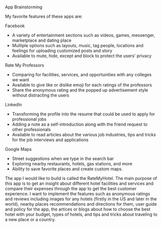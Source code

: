 App Brainstorming

My favorite features of these apps are:

Facebook

- A variety of entertainment sections such as videos, games, messenger, marketplace and dating place
- Multiple options such as layouts, music, tag people, locations and feelings for uploading customized posts and story
- Available to mute, hide, except and block to protect the users' privacy


Rate My Professors

- Comparing for facilities, services, and opportunities with any colleges we want
- Available to give like or dislike emoji for each ratings of the professors
-  Share the anonymous rating and the popped up advertisement style without distracting the users


LinkedIn

- Transforming the profile into the resume that could be used to apply for professional jobs
- Adding a note as a self-introduction along with the friend request to other professionals
- Available to read articles about the various job industries, tips and tricks for the job interviews and applications


Google Maps

- Street suggestions when we type in the search bar
- Exploring nearby restaurants, hotels, gas stations, and more
- Ability to save favorite places and create custom maps.


The app I would like to build is called the RateMyHotel. The main purpose of this app is to get an insight about different hotel facilities and services and compare their expenses through the app to get the best customer experience. I want to implement the features such as anonymous ratings and reviews including images for any hotels (firstly in the US and later in the world), nearby places recommendations and directions for them, user guide and policy for the app, the artices or blogs about how to choose the best hotel with your budget, types of hotels, and tips and tricks about traveling to a new place or a country.

